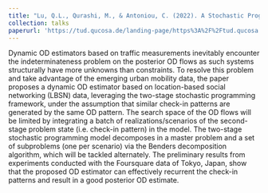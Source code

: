 ```yaml
---
title: "Lu, Q.L., Qurashi, M., & Antoniou, C. (2022). A Stochastic Programming Method for OD Estimation Using LBSN Check-In Data. In 4th Symposium on Management of Future Motorway and Urban Traffic Systems."
collection: talks
paperurl: 'https://tud.qucosa.de/landing-page/https%3A%2F%2Ftud.qucosa.de%2Fapi%2Fqucosa%253A85978%2Fmets%2F/'
---
```

Dynamic OD estimators based on traffic measurements inevitably encounter the indeterminateness problem on the posterior OD flows as such systems structurally have more unknowns than constraints. To resolve this problem and take advantage of the emerging urban mobility data, the paper proposes a dynamic OD estimator based on location-based social networking (LBSN) data, leveraging the two-stage stochastic programming framework, under the assumption that similar check-in patterns are generated by the same OD pattern. The search space of the OD flows will be limited by integrating a batch of realizations/scenarios of the second-stage problem state (i.e. check-in pattern) in the model. The two-stage stochastic programming model decomposes in a master problem and a set of subproblems (one per scenario) via the Benders decomposition algorithm, which will be tackled alternately. The preliminary results from experiments conducted with the Foursquare data of Tokyo, Japan, show that the proposed OD estimator can effectively recurrent the check-in patterns and result in a good posterior OD estimate.
